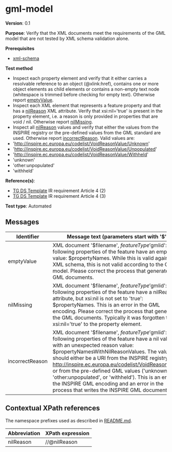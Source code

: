 # gml-model

**Version**: 0.1

**Purpose**: Verify that the XML documents meet the requirements of the GML model that are not tested by XML schema validation alone.

**Prerequisites**

* [xml-schema](xml-schema.md)

**Test method**

* Inspect each property element and verify that it either carries a resolvable reference to an object (@xlink:href), contains one or more object elements as child elements or contains a non-empty text node (whitespace is trimmed before checking for empty text). Otherwise report [emptyValue](#emptyValue).
* Inspect each XML element that represents a feature property and that has a [nilReason](#nilReason) XML attribute. Verify that xsi:nil='true' is present in the property element, i.e. a reason is only provided in properties that are void / nil. Otherwise report [nilMissing](#nilMissing).
* Inspect all [nilReason](#nilReason) values and verify that either the values from the INSPIRE registry or the pre-defined values from the GML standard are used. Otherwise report [incorrectReason](#incorrectReason). Valid values are:
 * 'http://inspire.ec.europa.eu/codelist/VoidReasonValue/Unknown'
 * 'http://inspire.ec.europa.eu/codelist/VoidReasonValue/Unpopulated'
 * 'http://inspire.ec.europa.eu/codelist/VoidReasonValue/Withheld'
 * 'unknown'
 * 'other:unpopulated'
 * 'withheld'

**Reference(s)**: 

* [TG DS Template](README.md#ref_TG_DS_tmpl) IR requirement Article 4 (2)
* [TG DS Template](README.md#ref_TG_DS_tmpl) IR requirement Article 4 (3)

**Test type**: Automated

## Messages

Identifier  |  Message text (parameters start with '$')
---------------------------------------------------------- | -------------------------------------------------------------------------
emptyValue <a name="emptyValue"/>  |  XML document '$filename', $featureType '$gmlid': The following properties of the feature have an empty value: $propertyNames. While this is valid against the XML schema, this is not valid according to the GML model. Please correct the process that generates the GML documents. 
nilMissing <a name="nilMissing"/>  |  XML document '$filename', $featureType '$gmlid': The following properties of the feature have a nilReason attribute, but xsi:nil is not set to 'true': $propertyNames. This is an error in the GML encoding. Please correct the process that generates the GML documents. Typically it was forgotten to add xsi:nil='true' to the property element.
incorrectReason <a name="incorrectReason"/>  |  XML document '$filename', $featureType '$gmlid': The following properties of the feature have a nil value with an unexpected reason value: $propertyNamesWithNilReasonValues. The value should either be a URI from the INSPIRE registry (see http://inspire.ec.europa.eu/codelist/VoidReasonValue) or from the pre-defined GML values ('unknown', 'other:unpopulated', or 'withheld'). This is an error in the INSPIRE GML encoding and an error in the process that writes the INSPIRE GML documents.

## Contextual XPath references

The namespace prefixes used as described in [README.md](README.md#namespaces).

Abbreviation                                               |  XPath expression
---------------------------------------------------------- | -------------------------------------------------------------------------
nilReason <a name="nilReason"></a>   | //@nilReason
